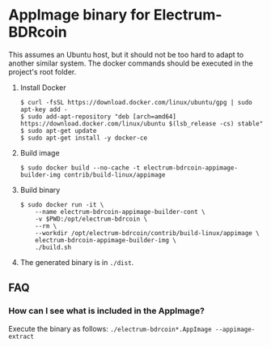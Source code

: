 AppImage binary for Electrum-BDRcoin
============================

This assumes an Ubuntu host, but it should not be too hard to adapt to another
similar system. The docker commands should be executed in the project's root
folder.

1. Install Docker

    ```
    $ curl -fsSL https://download.docker.com/linux/ubuntu/gpg | sudo apt-key add -
    $ sudo add-apt-repository "deb [arch=amd64] https://download.docker.com/linux/ubuntu $(lsb_release -cs) stable"
    $ sudo apt-get update
    $ sudo apt-get install -y docker-ce
    ```

2. Build image

    ```
    $ sudo docker build --no-cache -t electrum-bdrcoin-appimage-builder-img contrib/build-linux/appimage
    ```

3. Build binary

    ```
    $ sudo docker run -it \
        --name electrum-bdrcoin-appimage-builder-cont \
        -v $PWD:/opt/electrum-bdrcoin \
        --rm \
        --workdir /opt/electrum-bdrcoin/contrib/build-linux/appimage \
        electrum-bdrcoin-appimage-builder-img \
        ./build.sh
    ```

4. The generated binary is in `./dist`.


## FAQ

### How can I see what is included in the AppImage?
Execute the binary as follows: `./electrum-bdrcoin*.AppImage --appimage-extract`
